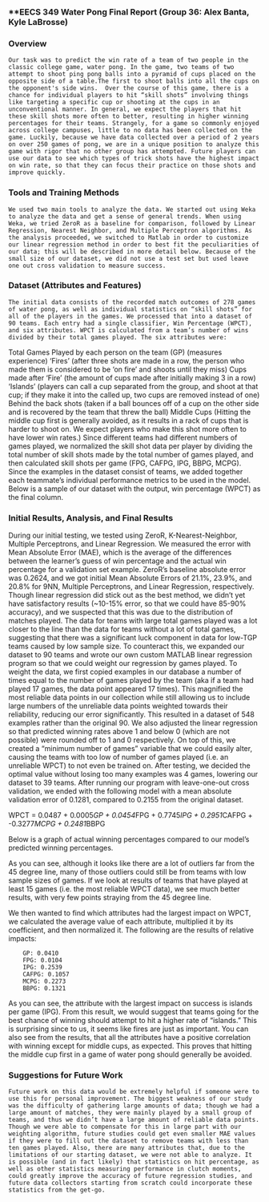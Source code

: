 ### **EECS 349 Water Pong Final Report (Group 36: Alex Banta, Kyle LaBrosse)

### Overview
	Our task was to predict the win rate of a team of two people in the classic college game, water pong. In the game, two teams of two attempt to shoot ping pong balls into a pyramid of cups placed on the opposite side of a table.The first to shoot balls into all the cups on the opponent's side wins.  Over the course of this game, there is a chance for individual players to hit “skill shots” involving things like targeting a specific cup or shooting at the cups in an unconventional manner. In general, we expect the players that hit these skill shots more often to better, resulting in higher winning percentages for their teams. Strangely, for a game so commonly enjoyed across college campuses, little to no data has been collected on the game. Luckily, because we have data collected over a period of 2 years on over 250 games of pong, we are in a unique position to analyze this game with rigor that no other group has attempted. Future players can use our data to see which types of trick shots have the highest impact on win rate, so that they can focus their practice on those shots and improve quickly.

### Tools and Training Methods
	We used two main tools to analyze the data. We started out using Weka to analyze the data and get a sense of general trends. When using Weka, we tried ZeroR as a baseline for comparison, followed by Linear Regression, Nearest Neighbor, and Multiple Perceptron algorithms. As the analysis proceeded, we switched to Matlab in order to customize our linear regression method in order to best fit the peculiarities of our data; this will be described in more detail below. Because of the small size of our dataset, we did not use a test set but used leave one out cross validation to measure success. 

### Dataset (Attributes and Features)
	The initial data consists of the recorded match outcomes of 278 games of water pong, as well as individual statistics on “skill shots” for all of the players in the games. We processed that into a dataset of 90 teams. Each entry had a single classifier, Win Percentage (WPCT), and six attributes. WPCT is calculated from a team’s number of wins divided by their total games played. The six attributes were:
Total Games Played by each person on the team (GP) (measures experience)
‘Fires’ (after three shots are made in a row, the person who made them is considered to be ‘on fire’ and shoots until they miss)
Cups made after ‘Fire’ (the amount of cups made after initially making 3 in a row)
‘Islands’ (players can call a cup separated from the group, and shoot at that cup; if they make it into the called up, two cups are removed instead of one)
Behind the back shots (taken if a ball bounces off of a cup on the other side and is recovered by the team that threw the ball)
Middle Cups (Hitting the middle cup first is generally avoided, as it results in a rack of cups that is harder to shoot on. We expect players who make this shot more often to have lower win rates.)
Since different teams had different numbers of games played, we normalized the skill shot data per player by dividing the total number of skill shots made by the total number of games played, and then calculated skill shots per game (FPG, CAFPG, IPG, BBPG, MCPG). Since the examples in the dataset consist of teams, we added together each teammate’s individual performance metrics to be used in the model. Below is a sample of our dataset with the output, win percentage (WPCT) as the final column.



### Initial Results, Analysis, and Final Results
During our initial testing, we tested using ZeroR, K-Nearest-Neighbor, Multiple Perceptrons, and Linear Regression. We measured the error with Mean Absolute Error (MAE), which is the average of the differences between the learner’s guess of win percentage and the actual win percentage for a validation set example. ZeroR’s baseline absolute error was 0.2624, and we got initial Mean Absolute Errors of 21.1%, 23.9%, and 20.8% for 9NN, Multiple Perceptrons, and Linear Regression, respectively. Though linear regression did stick out as the best method, we didn’t yet have satisfactory results (~10-15% error, so that we could have 85-90% accuracy), and we suspected that this was due to the distribution of matches played. The data for teams with large total games played was a lot closer to the line than the data for teams without a lot of total games, suggesting that there was a significant luck component in data for low-TGP teams caused by low sample size.
	To counteract this, we expanded our dataset to 90 teams and wrote our own custom MATLAB linear regression program so that we could weight our regression by games played. To weight the data, we first copied examples in our database a number of times equal to the number of games played by the team (aka if a team had played 17 games, the data point appeared 17 times). This magnified the most reliable data points in our collection while still allowing us to include large numbers of the unreliable data points weighted towards their reliability, reducing our error significantly. This resulted in a dataset of 548 examples rather than the original 90. We also adjusted the linear regression so that predicted winning rates above 1 and below 0 (which are not possible) were rounded off to 1 and 0 respectively. On top of this, we created a “minimum number of games” variable that we could easily alter, causing the teams with too low of number of games played (i.e. an unreliable WPCT) to not even be trained on. After testing, we decided the optimal value without losing too many examples was 4 games, lowering our dataset to 39 teams. After running our program with leave-one-out cross validation, we ended with the following model with a mean absolute validation error of 0.1281, compared to 0.2155 from the original dataset.

WPCT = 0.0487 + 0.0005*GP + 0.0454*FPG + 0.7745*IPG + 0.2951*CAFPG + -0.3277*MCPG + 0.2481*BBPG

Below is a graph of actual winning percentages compared to our model’s predicted winning percentages.

As you can see, although it looks like there are a lot of outliers far from the 45 degree line, many of those outliers could still be from teams with low sample sizes of games. If we look at results of teams that have played at least 15 games (i.e. the most reliable WPCT data), we see much better results, with very few points straying from the 45 degree line.



We then wanted to find which attributes had the largest impact on WPCT, we calculated the average value of each attribute, multiplied it by its coefficient, and then normalized it. The following are the results of relative impacts:

        GP: 0.0410 
        FPG: 0.0104 
        IPG: 0.2539 
        CAFPG: 0.1057 
        MCPG: 0.2273 
        BBPG: 0.1321 

As you can see, the attribute with the largest impact on success is islands per game (IPG). From this result, we would suggest that teams going for the best chance of winning should attempt to hit a higher rate of “islands.” This is surprising since to us, it seems like fires are just as important. You can also see from the results, that all the attributes have a positive correlation with winning except for middle cups, as expected. This proves that hitting the middle cup first in a game of water pong should generally be avoided. 

### Suggestions for Future Work

	Future work on this data would be extremely helpful if someone were to use this for personal improvement. The biggest weakness of our study was the difficulty of gathering large amounts of data; though we had a large amount of matches, they were mainly played by a small group of teams, and thus we didn’t have a large amount of reliable data points. Though we were able to compensate for this in large part with our weighting algorithm, future studies could get even smaller MAE values if they were to fill out the dataset to remove teams with less than ten games played. Also, there are many attributes that, due to the limitations of our starting dataset, we were not able to analyze. It is possible (and in fact likely) that statistics on hit percentage, as well as other statistics measuring performance in clutch moments, could greatly improve the accuracy of future regression studies, and future data collectors starting from scratch could incorporate these statistics from the get-go.




